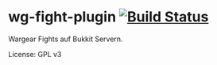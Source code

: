 wg-fight-plugin [![Build Status](https://travis-ci.org/Postremus/wg-fight-plugin.svg?branch=master)](https://travis-ci.org/Postremus/wg-fight-plugin)
===============

Wargear Fights auf Bukkit Servern.

License: GPL v3
